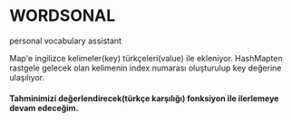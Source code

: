 # WORDSONAL
personal vocabulary assistant

Map'e ingilizce kelimeler(key) türkçeleri(value) ile ekleniyor.
HashMapten rastgele gelecek olan kelimenin index numarası oluşturulup key değerine ulaşılıyor.

#### Tahminimizi değerlendirecek(türkçe karşılığı) fonksiyon ile ilerlemeye devam edeceğim.